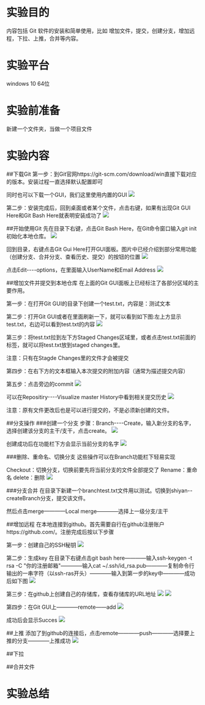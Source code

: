 
# 实验目的

 内容包括 Git 软件的安装和简单使用，比如 增加文件，提交，创建分支，增加远程，下拉、上推，合并等内容。

# 实验平台
windows 10 64位

# 实验前准备
新建一个文件夹，当做一个项目文件

# 实验内容

##下载Git
第一步：到Git官网https://git-scm.com/download/win直接下载对应的版本。安装过程一直选择默认配置即可

同时也可以下载一个GUI，我们这里使用内置的GUI
![](./git-img/download-git-1.png)

第二步：安装完成后，回到桌面或者某个文件，点击右键，如果有出现Git GUI Here和Git Bash Here就表明安装成功了
![](./git-img/download-git-2.png)

##开始使用Git
先在目录下右键，点击Git Bash Here，在Git命令窗口输入git init初始化本地仓库。
![](./git-img/gitGui-2.png)

回到目录，右键点击Git Gui Here打开GUI面板。图片中已经介绍到部分常用功能（创建分支、合并分支、查看历史、提交）的按钮的位置
![](./git-img/gitGui-1.png)

点击Edit----options，在里面输入UserName和Email Address
![](./git-img/gitGui-3.png)

##增加文件并提交到本地仓库
在上面的Git GUI面板上已经标注了各部分区域的主要作用。

第一步：在打开Git GUI的目录下创建一个test.txt，内容是：测试文本

第二步：打开Git GUI或者在里面刷新一下，就可以看到如下图:左上方显示test.txt，右边可以看到test.txt的内容
![](./git-img/commitFile-1.png)

第三步：将test.txt拉到左下方Staged Changes区域里，或者点击test.txt前面的标签，就可以将test.txt放到staged changes里。

注意：只有在Stagde Changes里的文件才会被提交

第四步：在右下方的文本框输入本次提交的附加内容（通常为描述提交内容）

第五步：点击旁边的commit
![](./git-img/commitFile-2.png)

可以在Repositiry----Visualize master History中看到相关提交历史
![](./git-img/commitFile-3.png)

注意：原有文件更改后也是可以进行提交的，不是必须新创建的文件。

##分支操作
###创建一个分支
步骤：Branch----Create，输入新分支的名字，选择创建该分支的主干/支干，点击create。
![](./git-img/createBranch-1.png)

创建成功后在功能栏下方会显示当前分支的名字
![](./git-img/createBranch-2.png)

###删除、重命名、切换分支
这些操作可以在Branch功能栏下轻易实现

Checkout：切换分支，切换前要先将当前分支的文件全部提交了
Rename：重命名
delete：删除
![](./git-img/createBranch-3.png)

###分支合并
在目录下新建一个branchtest.txt文件用以测试。切换到shiyan--createBranch分支，提交该文件。

然后点击merge————Local merge————选择上一级分支/主干

##增加远程
在本地连接到github。首先需要自行在github注册账户https://github.com/。注册完成后按以下步骤

第一步：创建自己的SSH秘钥
![](./git-img/githubLink-1.png)

第二步：生成key
在目录下右键点击git bash here————输入ssh-keygen -t rsa -C "你的注册邮箱"————输入cat ~/.ssh/id_rsa.pub————复制命令行输出的一串字符（以ssh-ras开头）————输入到第一步的key中————成功后如下图
![](./git-img/githubLink-2.png)

第三步：在github上创建自己的存储库，查看存储库的URL地址
![](./git-img/githubLink-4.png)
![](./git-img/githubLink-3.png)

第四步：在Git GUI上————remote——add
![](./git-img/githubLink-5.png)

成功后会显示Succes
![](./git-img/githubLink-6.png)

##上推
添加了到github的连接后，点击remote————push————选择要上推的分支————上推成功
![](./git-img/push-1.png)

##下拉

##合并文件

# 实验总结